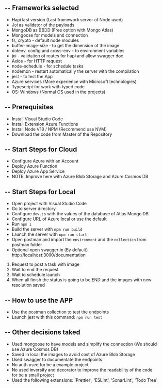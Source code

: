--
Frameworks selected
--
- Hapi last version (Last framework server of Node used)
- Joi as validator of the payloads
- MongoDB as BBDD (Free option with Mongo Atlas)
- Mongoose for models and connection
- fs, crypto - default node modules
- buffer-image-size - to get the dimension of the image
- dotenv, config and cross-env - to environment variables
- joi - validation of routes for hapi and allow swagger doc
- Axios - for HTTP request
- node-schedule - for schedule tasks
- nodemon - restart automatically the server with the compilation
- jest - to test the App
- Azure services (More experience with Microsoft technologies)
- Typescript for work with typed code
- OS: Windows (Normal OS used in the projects)

--
Prerequisites
--
- Install Visual Studio Code
- Install Extension Azure Functions
- Install Node V18 / NPM (Recommend use NVM)
- Download the code from Master of the Repository

--
Start Steps for Cloud
--
- Configure Azure with an Account
- Deploy Azure Function
- Deploy Azure App Service
- NOTE: Improve here with Azure Blob Storage and Azure Cosmos DB

--
Start Steps for Local
--
- Open project with Visual Studio Code
- Go to server directory
- Configure `dev.js` with the values of the database of Atlas Mongo DB
- Configure URL of Azure local or use the default
- Run `npm i`
- Build the server with `npm run build`
- Launch the server with `npm run start`
- Open postman and import the `environment` and the `collection` from postman folder
- Optional open swagger in (By default) http://localhost:3000/documentation

1) Request to post a task with image
2) Wait to end the request
3) Wait to schedule launch
4) When all finish the status is going to be END and the images with new resolution saved

--
How to use the APP
--
- Use the postman collection to test the endpoints
- Launch jest with this command: `npm run test`

--
Other decisions taked
--
- Used mongoose to have models and simplify the connection (We should use Azure Cosmos DB)
- Saved in local the images to avoid cost of Azure Blob Storage
- Used swagger to documentate the endpoints
- No auth used for be a example project
- No used inversify and decorator to improve the readability of the code for be a small project
- Used the following extensions: 'Prettier', 'ESLint', 'SonarLint', 'Todo Tree'